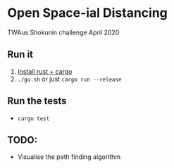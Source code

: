# Open Space-ial Distancing

TWAus Shokunin challenge April 2020

## Run it

1. [Install rust + cargo](https://www.rust-lang.org/tools/install)
2. `./go.sh` or just `cargo run --release`

## Run the tests

- `cargo test`

## TODO:

- Visualise the path finding algorithm
